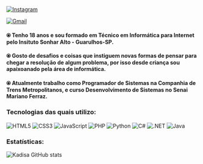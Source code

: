 [![Instagram](https://img.shields.io/badge/Instagram-E4405F?style=for-the-badge&logo=instagram&logoColor=white)]((https://www.instagram.com/jotape01__/?utm_source=ig_web_button_share_sheet))

[![Gmail](https://img.shields.io/badge/Gmail-D14836?style=for-the-badge&logo=gmail&logoColor=white)](joaopedrodasilva874@gmail.com)

#### ⦿ Tenho 18 anos e sou formado em Técnico em Informática para Internet pelo Insituto Sonhar Alto - Guarulhos-SP.

#### ⦿ Gosto de desafios e coisas que instiguem novas formas de pensar para chegar a resolução de algum problema, por isso desde criança sou apaixoanado pela área de informática.

#### ⦿ Atualmente trabalho como Programador de Sistemas na Companhia de Trens Metropolitanos, e curso Desenvolvimento de Sistemas no Senai Mariano Ferraz.

### Tecnologias das quais utilizo:

<div style="display: inline_block">
<img align="center" alt="HTML5" src="https://img.shields.io/badge/HTML5-E34F26?style=for-the-badge&logo=html5&logoColor=white"/>
<img align="center" alt="CSS3" src="https://img.shields.io/badge/CSS3-1572B6?style=for-the-badge&logo=css3&logoColor=white"/>
<img align="center" alt="JavaScript" src="https://img.shields.io/badge/JavaScript-F7DF1E?style=for-the-badge&logo=javascript&logoColor=black"/>
<img align="center" alt="PHP" src="https://img.shields.io/badge/PHP-777BB4?style=for-the-badge&logo=php&logoColor=white"/>
<img align="center" alt="Python" src="https://img.shields.io/badge/Python-14354C?style=for-the-badge&logo=python&logoColor=white"/>
<img align="center" alt="C#" src="https://img.shields.io/badge/C%23-239120?style=for-the-badge&logo=c-sharp&logoColor=white"/>
<img align="center" alt=".NET" src="https://img.shields.io/badge/.NET-5C2D91?style=for-the-badge&logo=.net&logoColor=white"/>
<img align="center" alt="Java" src="https://img.shields.io/badge/Java-ED8B00?style=for-the-badge&logo=openjdk&logoColor=white"/>

</div>

### Estatísticas:

![Kadisa GitHub stats](https://github-readme-stats.vercel.app/api?username=JotapeSilva01&show_icons=true&theme=tokyonight)

